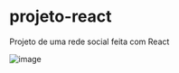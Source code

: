 # projeto-react

Projeto de uma rede social feita com React

![image](https://user-images.githubusercontent.com/55569350/218128733-dad04837-c99f-411c-8026-5ab1b519ad44.png)
